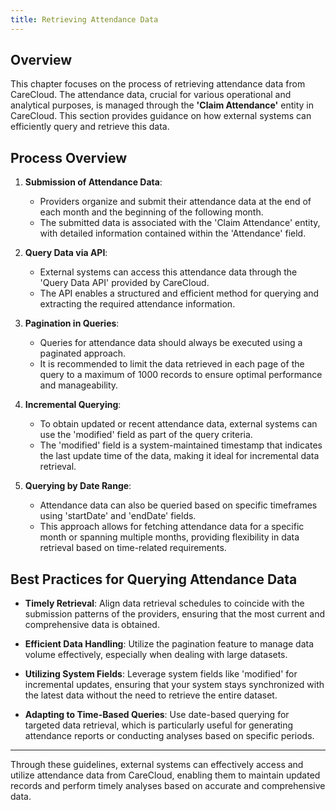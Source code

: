 ```yaml
---
title: Retrieving Attendance Data
---
```


## Overview

This chapter focuses on the process of retrieving attendance data from CareCloud. The attendance data, crucial for
various operational and analytical purposes, is managed through the **'Claim Attendance'** entity in CareCloud. This section
provides guidance on how external systems can efficiently query and retrieve this data.

## Process Overview

1. **Submission of Attendance Data**:

   - Providers organize and submit their attendance data at the end of each month and the beginning of the following
     month.
   - The submitted data is associated with the 'Claim Attendance' entity, with detailed information contained within
     the 'Attendance' field.

2. **Query Data via API**:

   - External systems can access this attendance data through the 'Query Data API' provided by CareCloud.
   - The API enables a structured and efficient method for querying and extracting the required attendance information.

3. **Pagination in Queries**:

   - Queries for attendance data should always be executed using a paginated approach.
   - It is recommended to limit the data retrieved in each page of the query to a maximum of 1000 records to ensure
     optimal performance and manageability.

4. **Incremental Querying**:

   - To obtain updated or recent attendance data, external systems can use the 'modified' field as part of the query
     criteria.
   - The 'modified' field is a system-maintained timestamp that indicates the last update time of the data, making it
     ideal for incremental data retrieval.

5. **Querying by Date Range**:
   - Attendance data can also be queried based on specific timeframes using 'startDate' and 'endDate' fields.
   - This approach allows for fetching attendance data for a specific month or spanning multiple months, providing
     flexibility in data retrieval based on time-related requirements.

## Best Practices for Querying Attendance Data

- **Timely Retrieval**: Align data retrieval schedules to coincide with the submission patterns of the providers,
  ensuring that the most current and comprehensive data is obtained.

- **Efficient Data Handling**: Utilize the pagination feature to manage data volume effectively, especially when dealing
  with large datasets.

- **Utilizing System Fields**: Leverage system fields like 'modified' for incremental updates, ensuring that your system
  stays synchronized with the latest data without the need to retrieve the entire dataset.

- **Adapting to Time-Based Queries**: Use date-based querying for targeted data retrieval, which is particularly useful
  for generating attendance reports or conducting analyses based on specific periods.

---

Through these guidelines, external systems can effectively access and utilize attendance data from CareCloud, enabling
them to maintain updated records and perform timely analyses based on accurate and comprehensive data.
